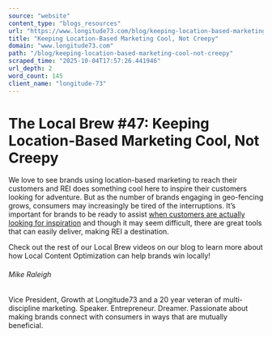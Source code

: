 ```yaml
---
source: "website"
content_type: "blogs_resources"
url: "https://www.longitude73.com/blog/keeping-location-based-marketing-cool-not-creepy"
title: "Keeping Location-Based Marketing Cool, Not Creepy"
domain: "www.longitude73.com"
path: "/blog/keeping-location-based-marketing-cool-not-creepy"
scraped_time: "2025-10-04T17:57:26.441946"
url_depth: 2
word_count: 145
client_name: "longitude-73"
---
```


# The Local Brew #47: Keeping Location-Based Marketing Cool, Not Creepy

We love to see brands using location-based marketing to reach their customers and REI does something cool here to inspire their customers looking for adventure. But as the number of brands engaging in geo-fencing grows, consumers may increasingly be tired of the interruptions. It’s important for brands to be ready to assist [when customers are actually looking for inspiration](/blog/driving-consumer-intent-without-consent) and though it may seem difficult, there are great tools that can easily deliver, making REI a destination.

Check out the rest of our Local Brew videos on our blog to learn more about how Local Content Optimization can help brands win locally!

###### Mike Raleigh

Vice President, Growth at Longitude73 and a 20 year veteran of multi-discipline marketing. Speaker. Entrepreneur. Dreamer. Passionate about making brands connect with consumers in ways that are mutually beneficial.